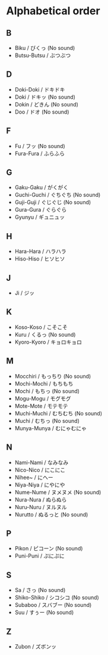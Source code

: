 # Alphabetical order

## B

- Biku / びくっ (No sound)
- Butsu-Butsu / ぶつぶつ

## D

- Doki-Doki / ドキドキ
- Doki / ドキッ (No sound)
- Dokin / どきん (No sound)
- Doo / ドオ (No sound)

## F

- Fu / フッ (No sound)
- Fura-Fura / ふらふら

## G

- Gaku-Gaku / がくがく
- Guchi-Guchi / ぐちぐち (No sound)
- Guji-Guji / ぐじぐじ (No sound)
- Gura-Gura / ぐらぐら
- Gyunyu / ギュニュッ

## H

- Hara-Hara / ハラハラ
- Hiso-Hiso / ヒソヒソ

## J

- Ji / ジッ

## K

- Koso-Koso / こそこそ
- Kuru / くるっ (No sound)
- Kyoro-Kyoro / キョロキョロ

## M

- Mocchiri / もっちり (No sound)
- Mochi-Mochi / もちもち
- Mochi / もちっ (No sound)
- Mogu-Mogu / モグモグ
- Mote-Mote / モテモテ
- Muchi-Muchi / むちむち (No sound)
- Muchi / むちっ (No sound)
- Munya-Munya / むにゃむにゃ

## N

- Nami-Nami / なみなみ
- Nico-Nico / にこにこ
- Nihee~ / にへー
- Niya-Niya / にやにや
- Nume-Nume / ヌメヌメ (No sound)
- Nura-Nura / ぬらぬら
- Nuru-Nuru / ヌルヌル
- Nurutto / ぬるっと (No sound)

## P

- Pikon / ピコーン (No sound)
- Puni-Puni / ぷにぷに

## S

- Sa / さっ (No sound)
- Shiko-Shiko / シコシコ (No sound)
- Subaboo / スバブー (No sound)
- Suu / すぅー (No sound)

## Z

- Zubon / ズボンッ